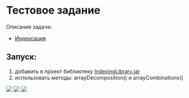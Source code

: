 # Тестовое задание 

Описание задачи:
+ [Индексация](taskDescription.md)

## Запуск:
1) добавить в проект библиотеку [IndexingLibrary.jar](target/IndexingLibrary.jar)
2) использовать методы: arrayDecomposition() и arrayCombinations()

<p align="left">

<img src="https://img.shields.io/badge/Java-orange.svg" >

<img src="https://img.shields.io/badge/Junit-green.svg">
  
<img src="https://img.shields.io/badge/Maven-blue.svg" >
</p>
